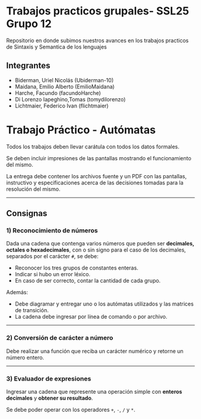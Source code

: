 # Trabajos practicos grupales- SSL25 Grupo 12
Repositorio en donde subimos nuestros avances en los trabajos practicos de Sintaxis y Semantica de los lenguajes

## Integrantes

- Biderman, Uriel Nicolás (Ubiderman-10)
- Maidana, Emilio Alberto (EmilioMaidana)
- Harche, Facundo (facundoHarche)
- Di Lorenzo Iapeghino,Tomas (tomydilorenzo)
- Lichtmaier, Federico Ivan (flichtmaier)

# Trabajo Práctico - Autómatas

Todos los trabajos deben llevar carátula con todos los datos formales.  

Se deben incluir impresiones de las pantallas mostrando el funcionamiento del mismo.  

La entrega debe contener los archivos fuente y un PDF con las pantallas, instructivo y especificaciones acerca de las decisiones tomadas para la resolución del mismo.  

---

## Consignas

### 1) Reconocimiento de números
Dada una cadena que contenga varios números que pueden ser **decimales, octales o hexadecimales**, con o sin signo para el caso de los decimales, separados por el carácter `#`, se debe:  

- Reconocer los tres grupos de constantes enteras.  
- Indicar si hubo un error léxico.  
- En caso de ser correcto, contar la cantidad de cada grupo.  

Además:  
- Debe diagramar y entregar uno o los autómatas utilizados y las matrices de transición.  
- La cadena debe ingresar por línea de comando o por archivo.  

---

### 2) Conversión de carácter a número
Debe realizar una función que reciba un carácter numérico y retorne un número entero.  

---

### 3) Evaluador de expresiones
Ingresar una cadena que represente una operación simple con **enteros decimales** y **obtener su resultado**.  

Se debe poder operar con los operadores `+`, `-`, `/` y `*`.  



